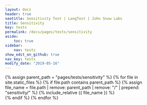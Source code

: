```yaml
---
layout: docs
header: true
seotitle: Sensitivity Test | LangTest | John Snow Labs
title: Sensitivity
key: tests
permalink: /docs/pages/tests/sensitivity
aside:
    toc: true
sidebar:
    nav: tests
show_edit_on_github: true
nav_key: tests
modify_date: "2019-05-16"
---
```


<div class="main-docs" markdown="1">

{% assign parent_path = "pages/tests/sensitivity" %}
{% for file in site.static_files %}
    {% if file.path contains parent_path %}
        {% assign file_name = file.path | remove:  parent_path | remove:  "/" | prepend: "sensitivity/" %}
        {% include_relative {{ file_name }} %}        
    {% endif %}
{% endfor %}

</div>